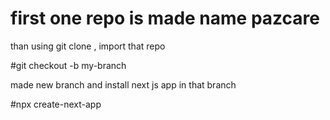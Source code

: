 # first  one repo is made name pazcare

than using git clone ,  import that repo 

#git checkout -b my-branch 

made new branch and  install next js app in that branch 

#npx create-next-app 

